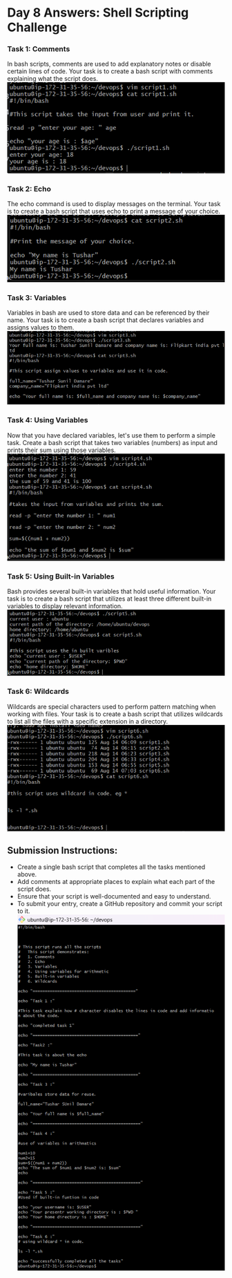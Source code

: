 # Day 8 Answers: Shell Scripting Challenge

### Task 1: Comments
In bash scripts, comments are used to add explanatory notes or disable certain lines of code. Your task is to create a bash script with comments explaining what the script does.![image](images/1.png)


### Task 2: Echo
The echo command is used to display messages on the terminal. Your task is to create a bash script that uses echo to print a message of your choice.![image](images/2.png)


### Task 3: Variables
Variables in bash are used to store data and can be referenced by their name. Your task is to create a bash script that declares variables and assigns values to them.![image](images/3.png)


### Task 4: Using Variables
Now that you have declared variables, let's use them to perform a simple task. Create a bash script that takes two variables (numbers) as input and prints their sum using those variables.![image](images/4.png)


### Task 5: Using Built-in Variables
Bash provides several built-in variables that hold useful information. Your task is to create a bash script that utilizes at least three different built-in variables to display relevant information.![image](images/5.png)


### Task 6: Wildcards
Wildcards are special characters used to perform pattern matching when working with files. Your task is to create a bash script that utilizes wildcards to list all the files with a specific extension in a directory.![image](images/6.png)


## Submission Instructions:
- Create a single bash script that completes all the tasks mentioned above.
- Add comments at appropriate places to explain what each part of the script does.
- Ensure that your script is well-documented and easy to understand.
- To submit your entry, create a GitHub repository and commit your script to it.![image](images/final.png)